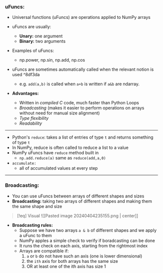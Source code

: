 ### uFuncs:
- Universal functions (uFuncs) are operations applied to NumPy arrays
- uFuncs are usually:
	- **Unary:** one argument
	- **Binary:** two arguments

- Examples of uFuncs:
	- np.power, np.sin, np.add, np.cos

- uFuncs are sometimes automatically called when the relevant notion is used  ^8df3da
	- e.g. `add(a,b)` is called when `a+b` is written if `a&b` are ndarray.

- **Advantages:**
	- Written in *compiled C* code, much faster than Python Loops
	- *Broadcasting* (makes it easier to perform operations on arrays without need for manual size alignment)
	- *Type flexibility* 
	- *Readability*

___
- Python's `reduce`: takes a list of entries of type `t` and returns something of type `t`
- In NumPy, reduce is often called to reduce a list to a value
- NumPy uFuncs have `reduce` method built in
	- `np.add.reduce(a)` same as `reduce(add,a,0)`
- `accumulate:`
	- all of accumulated values at every step
___
### Broadcasting:
- You can use uFuncs between arrays of different shapes and sizes
- **Broadcasting:** taking two arrays of different shapes and making them the same shape and size
>[!eq] Visual
>![[Pasted image 20240404235155.png | center]]

- **Broadcasting rules:**
	- Suppose we have two arrays `a & b` of different shapes and we apply a uFunc to them
	- NumPy apples a simple check to verify if boradcasting can be done
	- It runs the check on each axis, starting from the rightmost index
	- Arrays are compatible if:
		1. `a` or `b` do not have such an axis (one is lower dimensional)
		2. the `ith` axis for both arrays has the same size 
		3. OR at least one of the ith axis has size 1